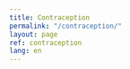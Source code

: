 ```yaml
---
title: Contraception
permalink: "/contraception/"
layout: page
ref: contraception
lang: en
---
```


